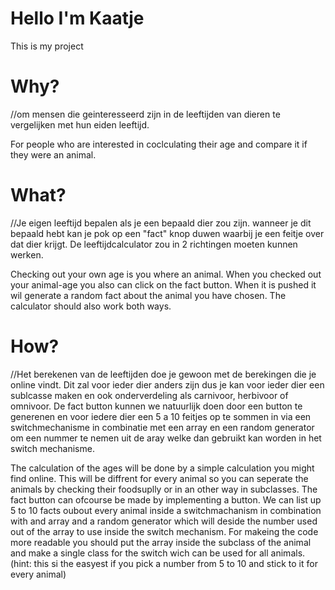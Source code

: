 # Hello I'm Kaatje

This is my project

# Why? 
//om mensen die geinteresseerd zijn in de leeftijden van dieren te vergelijken met hun eiden leeftijd.

For people who are interested in coclculating their age and compare it if they were an animal.

# What?
//Je eigen leeftijd bepalen als je een bepaald dier zou zijn. wanneer je dit bepaald hebt kan je pok op een "fact" knop duwen waarbij je een feitje over dat dier krijgt. De leeftijdcalculator zou in 2 richtingen moeten kunnen werken.

Checking out your own age is you where an animal. When you checked out your animal-age you also can click on the fact button. When it is pushed it wil generate a random fact about the animal you have chosen. The calculator should also work both ways.

# How?
//Het berekenen van de leeftijden doe je gewoon met de berekingen die je online vindt. Dit zal voor ieder dier anders zijn dus je kan voor ieder dier een sublcasse maken en ook onderverdeling als carnivoor, herbivoor of omnivoor. De fact button kunnen we natuurlijk doen door een button te generenen en voor iedere dier een 5 a 10 feitjes op te sommen in via een switchmechanisme in combinatie met een array en een random generator om een nummer te nemen uit de aray welke dan gebruikt kan worden in het switch mechanisme. 

The calculation of the ages will be done by a simple calculation you might find online. This will be diffrent for every animal so you can seperate the animals by checking their foodsuplly or in an other way in subclasses. 
The fact button can ofcourse be made by implementing a button. We can list up 5 to 10 facts oubout every animal inside a switchmachanism in combination with and array and a random generator which will deside the number used out of the array to use inside the switch mechanism. For makeing the code more readable you should put the array inside the subclass of the animal and make a single class for the switch wich can be used for all animals. (hint: this si the easyest if you pick a number from 5 to 10 and stick to it for every animal)
